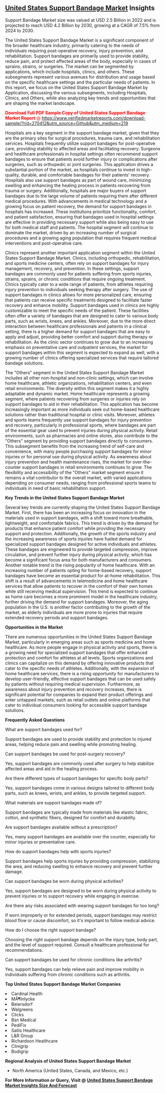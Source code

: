 <h2><a href="https://www.verifiedmarketreports.com/download-sample/?rid=270412&amp;utm_source=Github&amp;utm_medium=219" target="_blank">United States Support Bandage Market</a> Insights</h2><p>Support Bandage Market size was valued at USD 2.5 Billion in 2022 and is projected to reach USD 4.2 Billion by 2030, growing at a CAGR of 7.5% from 2024 to 2030.</p><p><p>The United States Support Bandage Market is a significant component of the broader healthcare industry, primarily catering to the needs of individuals requiring post-operative recovery, injury prevention, and rehabilitation. Support bandages are primarily used to provide stability, reduce pain, and protect affected areas of the body, especially in cases of sprains, strains, or surgeries. The market can be segmented by applications, which include hospitals, clinics, and others. These subsegments represent various avenues for distribution and usage based on the specific healthcare settings and the particular needs of patients. In this report, we focus on the United States Support Bandage Market by Application, discussing the various subsegments, including Hospitals, Clinics, and Others, while also analyzing key trends and opportunities that are shaping the market landscape. <p><span class=""><span style="color: #ff0000;"><strong>Download Full PDF Sample Copy of United States Support Bandage Market Report</strong> @ </span><a href="https://www.verifiedmarketreports.com/download-sample/?rid=270412&amp;utm_source=Github&amp;utm_medium=219" target="_blank">https://www.verifiedmarketreports.com/download-sample/?rid=270412&amp;utm_source=Github&amp;utm_medium=219</a></span></p></p> <p>Hospitals are a key segment in the support bandage market, given that they are the primary sites for surgical procedures, trauma care, and rehabilitation services. Hospitals frequently utilize support bandages for post-operative care, providing stability to affected areas and facilitating recovery. Surgeons and healthcare professionals in hospital settings often recommend support bandages to ensure that patients avoid further injury or complications after surgeries, such as orthopedic or joint surgeries. This application drives a substantial portion of the market, as hospitals continue to invest in high-quality, durable, and comfortable bandages for their patients' recovery. Hospitals also use support bandages as part of wound care, minimizing swelling and enhancing the healing process in patients recovering from trauma or surgery. Additionally, hospitals are major buyers of support bandages due to the large volume of patients requiring them after different medical procedures. With advancements in medical technology and a growing focus on patient recovery, the demand for support bandages in hospitals has increased. These institutions prioritize functionality, comfort, and patient satisfaction, ensuring that bandages used in hospital settings are effective in providing necessary support while also being easy to use for both medical staff and patients. The hospital segment will continue to dominate the market, driven by an increasing number of surgical procedures and a growing aging population that requires frequent medical interventions and post-operative care.</p> <p>Clinics represent another important application segment within the United States Support Bandage Market. Clinics, including orthopedic, rehabilitation, and sports medicine centers, often rely on support bandages for injury management, recovery, and prevention. In these settings, support bandages are commonly used for patients suffering from sports injuries, strains, sprains, or chronic conditions that require ongoing treatment. Clinics typically cater to a wide range of patients, from athletes requiring injury prevention to individuals seeking therapy after surgery. The use of support bandages in clinics allows for more personalized care, ensuring that patients can receive specific treatments designed to facilitate faster recovery and enhance mobility. Support bandages used in clinics are highly customizable to meet the specific needs of the patient. These facilities often offer a variety of bandages that are designed to cater to various body parts, such as wrists, knees, and ankles. Moreover, due to the more direct interaction between healthcare professionals and patients in a clinical setting, there is a higher demand for support bandages that are easy to apply and adjust, providing better comfort and support during therapy or rehabilitation. As the clinic sector continues to grow due to an increasing emphasis on preventative care and outpatient services, the market for support bandages within this segment is expected to expand as well, with a growing number of clinics offering specialized services that require tailored bandage solutions.</p> <p>The "Others" segment in the United States Support Bandage Market includes all other non-hospital and non-clinic settings, which can involve home healthcare, athletic organizations, rehabilitation centers, and even retail environments. The diversity within this segment makes it a highly adaptable and dynamic market. Home healthcare represents a growing segment, where patients recovering from surgeries or injuries rely on support bandages to aid in their rehabilitation. This application has become increasingly important as more individuals seek out home-based healthcare solutions rather than traditional hospital or clinic visits. Moreover, athletes and sports teams frequently use support bandages for injury prevention and recovery, particularly in professional sports, where bandages are part of the essential gear used to prevent injuries during physical activity. Retail environments, such as pharmacies and online stores, also contribute to the "Others" segment by providing support bandages directly to consumers. This subsegment benefits from the increasing trend of self-care and convenience, with many people purchasing support bandages for minor injuries or for personal use during physical activity. As awareness about injury prevention and health maintenance rises, the market for over-the-counter support bandages in retail environments continues to grow. The flexibility and accessibility of the "Others" market segment ensure it remains a vital contributor to the overall market, with varied applications depending on consumer needs, ranging from professional sports teams to individuals in need of basic rehabilitation support.</p> <p><strong>Key Trends in the United States Support Bandage Market</strong></p> <p>Several key trends are currently shaping the United States Support Bandage Market. First, there has been an increasing focus on innovation in the materials used in support bandages, with a shift toward more breathable, lightweight, and comfortable fabrics. This trend is driven by the demand for products that enhance patient comfort while providing the necessary support and protection. Additionally, the growth of the sports industry and the increasing awareness of sports injuries have fueled demand for specialized support bandages designed for active individuals and athletes. These bandages are engineered to provide targeted compression, improve circulation, and prevent further injury during physical activity, which has become a significant focus area for both manufacturers and consumers. Another notable trend is the rising popularity of home healthcare. With an increasing number of patients opting for home-based recovery, support bandages have become an essential product for at-home rehabilitation. This shift is a result of advancements in telemedicine and home healthcare services that allow patients to recover in the comfort of their own homes while still receiving medical supervision. This trend is expected to continue as home care becomes a more prominent model in the healthcare industry, further driving the demand for support bandages. Moreover, the aging population in the U.S. is another factor contributing to the growth of the market, as elderly individuals are more prone to injuries that require extended recovery periods and support bandages.</p> <p><strong>Opportunities in the Market</strong></p> <p>There are numerous opportunities in the United States Support Bandage Market, particularly in emerging areas such as sports medicine and home healthcare. As more people engage in physical activity and sports, there is a growing need for specialized support bandages that offer enhanced protection and comfort for athletes at all levels. Sports organizations and clinics can capitalize on this demand by offering innovative products that cater to the specific needs of athletes. Additionally, with the expansion of home healthcare services, there is a rising opportunity for manufacturers to develop user-friendly, effective support bandages that can be used safely by patients without requiring medical supervision. Furthermore, as awareness about injury prevention and recovery increases, there is significant potential for companies to expand their product offerings and enter untapped markets, such as retail outlets and online platforms that cater to individual consumers looking for accessible support bandage solutions.</p> <p><strong>Frequently Asked Questions</strong></p> <p>What are support bandages used for?</p> <p>Support bandages are used to provide stability and protection to injured areas, helping reduce pain and swelling while promoting healing.</p> <p>Can support bandages be used for post-surgery recovery?</p> <p>Yes, support bandages are commonly used after surgery to help stabilize affected areas and aid in the healing process.</p> <p>Are there different types of support bandages for specific body parts?</p> <p>Yes, support bandages come in various designs tailored to different body parts, such as knees, wrists, and ankles, to provide targeted support.</p> <p>What materials are support bandages made of?</p> <p>Support bandages are typically made from materials like elastic fabric, cotton, and synthetic fibers, designed for comfort and durability.</p> <p>Are support bandages available without a prescription?</p> <p>Yes, many support bandages are available over the counter, especially for minor injuries or preventative care.</p> <p>How do support bandages help with sports injuries?</p> <p>Support bandages help sports injuries by providing compression, stabilizing the area, and reducing swelling to enhance recovery and prevent further damage.</p> <p>Can support bandages be worn during physical activities?</p> <p>Yes, support bandages are designed to be worn during physical activity to prevent injuries or to support recovery while engaging in exercise.</p> <p>Are there any risks associated with wearing support bandages for too long?</p> <p>If worn improperly or for extended periods, support bandages may restrict blood flow or cause discomfort, so it's important to follow medical advice.</p> <p>How do I choose the right support bandage?</p> <p>Choosing the right support bandage depends on the injury type, body part, and the level of support required. Consult a healthcare professional for recommendations.</p> <p>Can support bandages be used for chronic conditions like arthritis?</p> <p>Yes, support bandages can help relieve pain and improve mobility in individuals suffering from chronic conditions such as arthritis.</p></p><p><strong>Top United States Support Bandage Market Companies</strong></p><div data-test-id=""><p><li>Cardinal Health</li><li> MÃ¶lnlycke</li><li> Beiersdorf</li><li> Walgreens</li><li> Clicks</li><li> Bsn Medical</li><li> PediFix</li><li> Sallis Healthcare</li><li> L&R Group</li><li> Richardson Healthcare</li><li> Clinigrip</li><li> Bodigrip</li></p><div><strong>Regional Analysis of&nbsp;United States Support Bandage Market</strong></div><ul><li dir="ltr"><p dir="ltr">North America&nbsp;(United States, Canada, and Mexico, etc.)</p></li></ul><p><strong>For More Information or Query, Visit @&nbsp;</strong><strong><a href="https://www.verifiedmarketreports.com/product/support-bandage-market/?utm_source=Github&amp;utm_medium=219" target="_blank">United States Support Bandage Market Insights Size And Forecast</a></strong></p></div>
